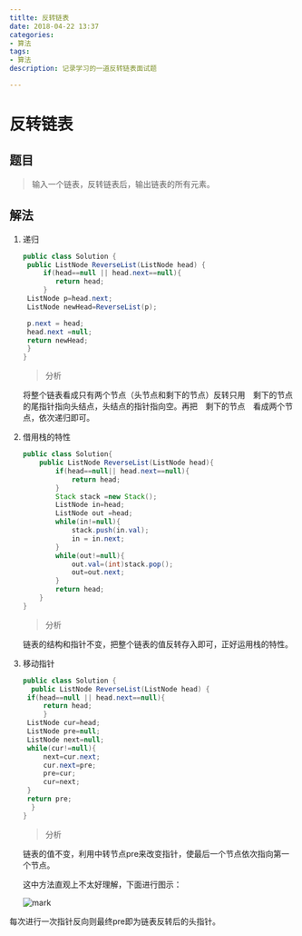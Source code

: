 ```yaml
---
titlte: 反转链表
date: 2018-04-22 13:37
categories:
- 算法
tags:
- 算法
description: 记录学习的一道反转链表面试题

---
```


# 反转链表

## 题目

> 输入一个链表，反转链表后，输出链表的所有元素。

## 解法

1. 递归

   ```java
   public class Solution {
   	public ListNode ReverseList(ListNode head) {
   		if(head==null || head.next==null){
   		   return head;
   		}
   	ListNode p=head.next;
   	ListNode newHead=ReverseList(p);

   	p.next = head;
   	head.next =null;
   	return newHead;
   	}
   }
   ```

   > 分析

   ​	将整个链表看成只有两个节点（头节点和剩下的节点）反转只用　剩下的节点　的尾指针指向头结点，头结点的指针指向空。再把　剩下的节点　看成两个节点，依次递归即可。

2. 借用栈的特性

   ```java
   public class Solution{
       public ListNode ReverseList(ListNode head){
           if(head==null|| head.next==null){
               return head;
           }
           Stack stack =new Stack();
           ListNode in=head;
           ListNode out =head;
           while(in!=null){
               stack.push(in.val);
               in = in.next;
           }
           while(out!=null){
               out.val=(int)stack.pop();
               out=out.next;
           }
           return head;
       }
   }
   ```

   > 分析

   ​	链表的结构和指针不变，把整个链表的值反转存入即可，正好运用栈的特性。

3. 移动指针

   ```java
   public class Solution {
     public ListNode ReverseList(ListNode head) {
   	if(head==null || head.next==null){
   		return head;
     	}
   	ListNode cur=head;
   	ListNode pre=null;
   	ListNode next=null;
   	while(cur!=null){
   		next=cur.next;
   		cur.next=pre;
   		pre=cur;
   		cur=next;
   	}
   	return pre;
     }
   }
   ```

   > 分析

   ​	链表的值不变，利用中转节点pre来改变指针，使最后一个节点依次指向第一个节点。

   这中方法直观上不太好理解，下面进行图示：

   ![mark](http://p7fpzn7qh.bkt.clouddn.com/goochzhao/180422/i7mkJkdjfE.png?imageslim)

每次进行一次指针反向则最终pre即为链表反转后的头指针。